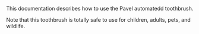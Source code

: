 This documentation describes how to use the Pavel automatedd
toothbrush.

Note that this toothbrush is totally safe to
use for children, adults, pets, and wildlife.
